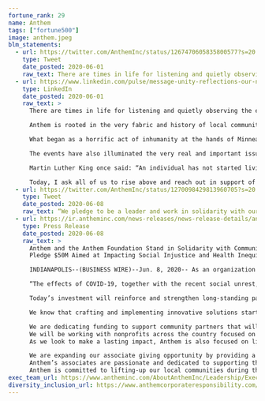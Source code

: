 ```yaml
---
fortune_rank: 29
name: Anthem
tags: ["fortune500"]
image: anthem.jpeg
blm_statements:
  - url: https://twitter.com/AnthemInc/status/1267470605835800577?s=20
    type: Tweet
    date_posted: 2020-06-01
    raw_text: There are times in life for listening and quietly observing the events and discussion around us.  And then, there are times that move us to speak out. Read more from our CEO, Gail K. Boudreaux.
  - url: https://www.linkedin.com/pulse/message-unity-reflections-our-nation-communities-gail-k-boudreaux
    type: LinkedIn
    date_posted: 2020-06-01
    raw_text: >
      There are times in life for listening and quietly observing the events and discussion around us. And then, there are times that move us to speak out.

      Anthem is rooted in the very fabric and history of local communities that have found themselves under siege the past several days. These are the local communities where we not only live and work, but it’s where we serve others through a lens of inclusion, acceptance and tolerance.

      What began as a horrific act of inhumanity at the hands of Minneapolis police last Monday soon escalated into destruction and violence in the many places we call home. What we’ve witnessed this past weekend by small groups of individuals across the country has ultimately detracted from the lawful protests and the desired narrative around ‘peace’.

      The events have also illuminated the very real and important issues that we need to face—together—around inequity, bias and intolerance. We cannot sit idly by. We can and must do better as a nation.

      Martin Luther King once said: “An individual has not started living until he can rise above the narrow confines of his individualistic concerns to the broader concerns of all humanity.”

      Today, I ask all of us to rise above and reach out in support of one another. That’s what we’ve always done at Anthem. As we continue to battle this pandemic and now social unrest, I urge everyone of us to demonstrate compassion during this unsettling moment in our history.
  - url: https://twitter.com/AnthemInc/status/1270098429813960705?s=20
    type: Tweet
    date_posted: 2020-06-08
    raw_text: “We pledge to be a leader and work in solidarity with our communities to challenge the status quo, and address the factors driving disparities in our healthcare system and in society as a whole.” Gail Boudreaux, CEO of Anthem, Inc. http://ow.ly/UgUJ50A2hMW
  - url: https://ir.antheminc.com/news-releases/news-release-details/anthem-and-anthem-foundation-stand-solidarity-communities-across?field_nir_news_date_value%5Bmin%5D=
    type: Press Release
    date_posted: 2020-06-08
    raw_text: >
      Anthem and the Anthem Foundation Stand in Solidarity with Communities Across the Country
      Pledge $50M Aimed at Impacting Social Injustice and Health Inequities

      INDIANAPOLIS--(BUSINESS WIRE)--Jun. 8, 2020-- As an organization that’s committed, connected, and invested in our communities, Anthem is speaking out and taking action against long-standing social injustice, racial inequality and health disparities in America. Today, Anthem and the Anthem Foundation, announce additional commitments to drive national change, with a $50 million pledge over the next five years focused on directly impacting racial injustice, strengthening our communities and addressing health inequities. With our 75-year history in local communities, Anthem is compelled by our values to improve the lives and health of communities and help build a better, more equitable and healthier America.

      “The effects of COVID-19, together with the recent social unrest, have further illuminated the racial inequities and health disparities that have historically plagued our communities for far too long. These local communities, where we live and work, are also where we serve others through the lens of inclusion, acceptance, and belonging. That focus will not change,” said Gail K. Boudreaux, President and CEO of Anthem, Inc. “We pledge to be a leader and work in solidarity with our communities to challenge the status quo, and address the factors driving disparities in our healthcare system and in society as a whole.”

      Today’s investment will reinforce and strengthen long-standing partnerships with national and community organizations that are working tirelessly to combat systemic racial inequality and health inequities. The Anthem Foundation partners with more than 4,000 nonprofit organizations that work every day to identify healthcare needs and address social drivers that impact the health of individuals, and our communities. As we build upon this legacy, Anthem and its Foundation will work side-by-side with new and existing partners to find ways to unify and ways to foster conversations around these issues and open an important dialogue for all Americans. Anthem is committed to creating enduring change in communities across the country, especially in our home town of Indianapolis.

      We know that crafting and implementing innovative solutions starts locally, and today the Anthem Foundation is providing additional funds to help rebuild and transform our communities that have been impacted by the recent social unrest. Our goal is to ensure that people, their families and businesses can reach their fullest potential in their communities in the years ahead:

      We are dedicating funding to support community partners that will work to help revive and rebuild neighborhoods in Indianapolis and the communities we serve across the country
      We will be working with nonprofits across the country focused on health opportunities, economic development and job creation
      As we look to make a lasting impact, Anthem is also focused on living our values at home. We know that every day our associates are actively supporting their communities and today that call to action has never been greater. We support and join them in their efforts to lift up our individual and collective voices as the Anthem family of associates align with those organizations that are fighting for equality and against racism and social injustice:

      We are expanding our associate giving opportunity by providing a 1:1 match for their contributions to the following organizations: National Urban League, United Negro College Fund (UNCF), National Association for the Advancement of Colored People (NAACP), Boys and Girls Clubs of America (BGCA), Race Forward, and United Way.
      Anthem’s associates are passionate and dedicated to supporting their communities and with the help of our Associate Resource Groups, we will engage in deeper and meaningful activities to address health disparities and racial injustices in our communities. And through our Dollars for Doers Program they will be able to raise additional funds for a nonprofit of their choice.
      Anthem is committed to lifting-up our local communities during this difficult but important time of change and working each day to ensure that all people, across all of our communities, are part of a healthier, more hopeful nation.
exec_team_url: https://www.antheminc.com/AboutAnthemInc/Leadership/ExecutiveLeadership/index.htm
diversity_inclusion_url: https://www.anthemcorporateresponsibility.com/diversity-and-inclusion
---
```

